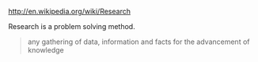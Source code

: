 
http://en.wikipedia.org/wiki/Research

Research is a problem solving method.

> any gathering of data, information and facts for the advancement of knowledge
